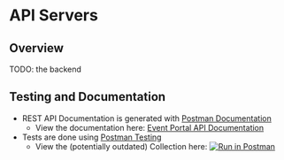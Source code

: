 # API Servers



## Overview

TODO: the backend



## Testing and Documentation

- REST API Documentation is generated with [Postman Documentation](https://learning.getpostman.com/docs/postman/api_documentation/intro_to_api_documentation/)
  - View the documentation here: [Event Portal API Documentation](https://documenter.getpostman.com/view/7114944/S17xqkTQ)
- Tests are done using [Postman Testing](https://learning.getpostman.com/docs/postman/scripts/test_scripts/)
  - View the (potentially outdated) Collection here: [![Run in Postman](https://run.pstmn.io/button.svg)](https://app.getpostman.com/run-collection/46d969ba9fa943b91bbc) 
